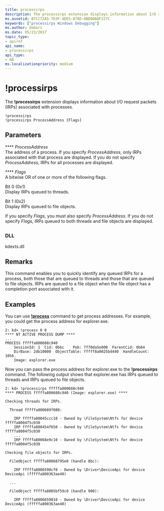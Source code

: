 ```yaml
---
title: processirps
description: The processirps extension displays information about I/O request packets (IRPs) associated with processes.
ms.assetid: B7CC72A5-7D3F-4DE5-878D-ABD08BAF227C
keywords: ["processirps Windows Debugging"]
ms.author: domars
ms.date: 05/23/2017
topic_type:
- apiref
api_name:
- processirps
api_type:
- NA
ms.localizationpriority: medium
---
```


# !processirps


The **!processirps** extension displays information about I/O request packets (IRPs) associated with processes.

```
!processirps
!processirps ProcessAddress [Flags]
```

## <span id="Parameters"></span><span id="parameters"></span><span id="PARAMETERS"></span>Parameters


<span id="_ProcessAddress"></span><span id="_processaddress"></span><span id="_PROCESSADDRESS"></span> **** *ProcessAddress*  
The address of a process. If you specify *ProcessAddress*, only IRPs associated with that process are displayed. If you do not specify *ProcessAddress*, IRPs for all processes are displayed.

<span id="_Flags"></span><span id="_flags"></span><span id="_FLAGS"></span> **** *Flags*  
A bitwise OR of one or more of the following flags.

<span id="Bit_0__0x1_"></span><span id="bit_0__0x1_"></span><span id="BIT_0__0X1_"></span>Bit 0 (0x1)  
Display IRPs queued to threads.

<span id="Bit_1__0x2_"></span><span id="bit_1__0x2_"></span><span id="BIT_1__0X2_"></span>Bit 1 (0x2)  
Display IRPs queued to file objects.

If you specify *Flags*, you must also specify *ProcessAddress*. If you do not specify *Flags*, IRPs queued to both threads and file objects are displayed.

## <span id="ddk__processfields_dbg"></span><span id="DDK__PROCESSFIELDS_DBG"></span>


### <span id="DLL"></span><span id="dll"></span>DLL

kdexts.dll

Remarks
-------

This command enables you to quickly identify any queued IRPs for a process, both those that are queued to threads and those that are queued to file objects. IRPs are queued to a file object when the file object has a completion port associated with it.

Examples
--------

You can use [**!process**](-process.md) command to get process addresses. For example, you could get the process address for explorer.exe.

```
2: kd> !process 0 0
**** NT ACTIVE PROCESS DUMP ****
...
PROCESS fffffa800688c940
    SessionId: 1  Cid: 0bbc    Peb: 7f70da5e000  ParentCid: 0b84
    DirBase: 2db10000  ObjectTable: fffff8a0025bd440  HandleCount: 1056.
    Image: explorer.exe
```

Now you can pass the process address for explorer.exe to the **!processirps** command. The following output shows that explorer.exe has IRPs queued to threads and IRPs queued to file objects.

```
2: kd> !processirps fffffa800688c940
**** PROCESS fffffa800688c940 (Image: explorer.exe) ****

Checking threads for IRPs.

  Thread fffffa800689f080:

    IRP fffffa80045ccc10 - Owned by \FileSystem\Ntfs for device fffffa8004f5c030
    IRP fffffa800454f650 - Owned by \FileSystem\Ntfs for device fffffa8004f5c030
    ...
    IRP fffffa80068e9c10 - Owned by \FileSystem\Ntfs for device fffffa8004f5c030

Checking file objects for IRPs.

  FileObject fffffa80068795e0 (handle 8bc):

    IRP fffffa8006590cf0 - Owned by \Driver\DeviceApi for device DeviceApi (fffffa800363ae40)

  ...

  FileObject fffffa8005bf59c0 (handle 900):

    IRP fffffa8006659010 - Owned by \Driver\DeviceApi for device DeviceApi (fffffa800363ae40)
```

 

 





